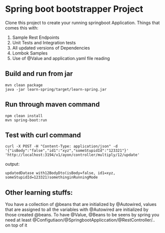 # Spring boot bootstrapper Project

Clone this project to create your running springboot Application. 
Things that comes this with:

1. Sample Rest Endpoints
2. Unit Tests and Integration tests
3. All updated versions of Dependencies
4. Lombok Samples
5. Use of @Value and application.yaml file reading

## Build and run from jar
```
mvn clean package
java -jar learn-spring/target/learn-spring.jar
```

## Run through maven command
```
npm clean install
mvn spring-boot:run
```

## Test with curl command

```
curl -X POST -H "Content-Type: application/json" -d '{"isBody":"false","id1":"xyz","someStupidId":"123321"}' 'http://localhost:3194/v1/ayon/controller/multiply/12/update'
```

output:
```
updatedDatase with12BodyDto(isBody=false, id1=xyz, someStupidId=123321)somethinginRunningMode
```

## Other learning stuffs:

You have a collection of @beans that are initialized by @Autowired, values that are assigned to all the variables with @Autowired are initialized by those created @beans. To have @Value, @Beans to be seens by spring you need at least @Configutiaon/@SpringbootAppliccation/@RestController/.. on top of it
